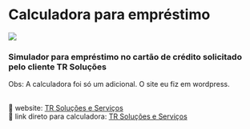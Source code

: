 # Calculadora para empréstimo

<img src="https://i.ibb.co/hms9yBk/trsolucoes.gif">

### Simulador para empréstimo no cartão de crédito solicitado pelo cliente TR Soluções
Obs: A calculadora foi só um adicional. O site eu fiz em wordpress.

<br>
🔗 website: <a href="trsolucoeseservicos.com">TR Soluções e Serviços</a>
<br>
🔗 link direto para calculadora: <a href="trsolucoeseservicos.com/calculadora">TR Soluções e Serviços</a>



